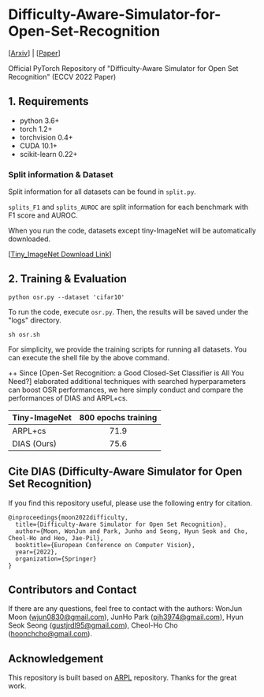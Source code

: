 # Difficulty-Aware-Simulator-for-Open-Set-Recognition
[[Arxiv](https://arxiv.org/abs/2207.10024)] | [[Paper](https://www.ecva.net/papers/eccv_2022/papers_ECCV/papers/136850360.pdf)]
[]()

Official PyTorch Repository of "Difficulty-Aware Simulator for Open Set Recognition" (ECCV 2022 Paper)

## 1. Requirements
- python 3.6+
- torch 1.2+
- torchvision 0.4+
- CUDA 10.1+
- scikit-learn 0.22+

### Split information & Dataset

Split information for all datasets can be found in `split.py`.

`splits_F1` and `splits_AUROC` are split information for each benchmark with F1 score and AUROC.

When you run the code, datasets except tiny-ImageNet will be automatically downloaded.

[[Tiny_ImageNet Download Link](https://drive.google.com/file/d/1Z0cHrTVZxjOCBol5jrQASYucWXVB0I4i/view?usp=share_link)]

## 2. Training & Evaluation
```train
python osr.py --dataset 'cifar10'
```
To run the code, execute `osr.py`.
Then, the results will be saved under the "logs" directory.

```
sh osr.sh
```
For simplicity, we provide the training scripts for running all datasets.
You can execute the shell file by the above command. 


++ Since [Open-Set Recognition: a Good Closed-Set Classifier is All You Need?] elaborated additional techniques with searched hyperparameters can boost OSR performances, we here simply conduct and compare the performances of DIAS and ARPL+cs.

| Tiny-ImageNet | 800 epochs training |
| ------------- |:-----:|
| ARPL+cs       | 71.9  |
| DIAS (Ours)   | 75.6  |

##  Cite DIAS (Difficulty-Aware Simulator for Open Set Recognition)

If you find this repository useful, please use the following entry for citation.
```
@inproceedings{moon2022difficulty,
  title={Difficulty-Aware Simulator for Open Set Recognition},
  author={Moon, WonJun and Park, Junho and Seong, Hyun Seok and Cho, Cheol-Ho and Heo, Jae-Pil},
  booktitle={European Conference on Computer Vision},
  year={2022},
  organization={Springer}
}
```

## Contributors and Contact

If there are any questions, feel free to contact with the authors: WonJun Moon (wjun0830@gmail.com), JunHo Park (pjh3974@gmail.com), Hyun Seok Seong (gustjrdl95@gmail.com), Cheol-Ho Cho (hoonchcho@gmail.com).

## Acknowledgement

This repository is built based on [ARPL](https://github.com/iCGY96/ARPL) repository.
Thanks for the great work.


